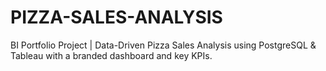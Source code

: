 # PIZZA-SALES-ANALYSIS
BI Portfolio Project | Data-Driven Pizza Sales Analysis using PostgreSQL &amp; Tableau with a branded dashboard and key KPIs.
